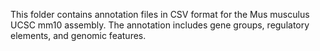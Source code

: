 This folder contains annotation files in CSV format for the Mus musculus UCSC mm10 assembly. The annotation includes gene groups, regulatory elements, and genomic features.
